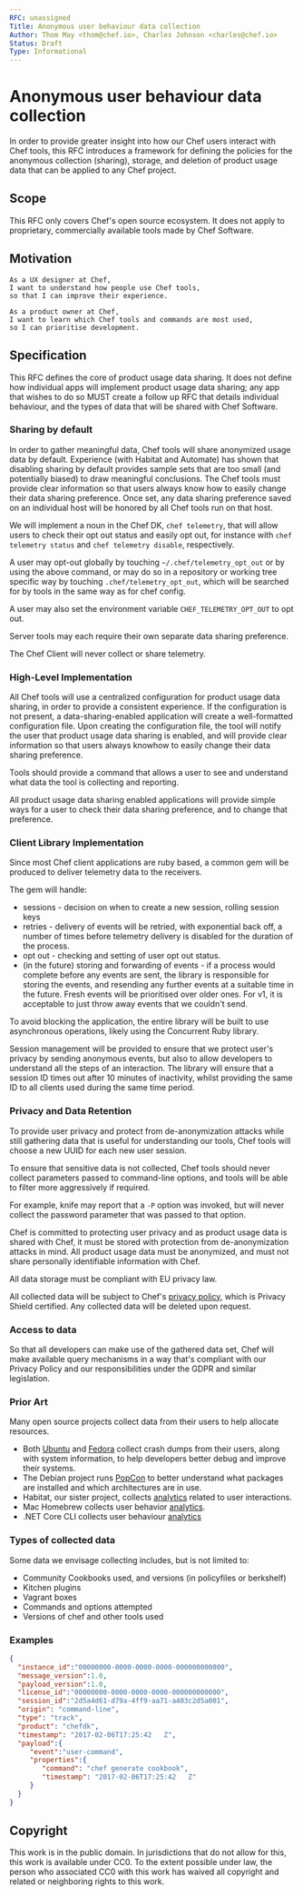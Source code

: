 ```yaml
---
RFC: unassigned
Title: Anonymous user behaviour data collection
Author: Thom May <thom@chef.io>, Charles Johnson <charles@chef.io>
Status: Draft
Type: Informational
---
```


# Anonymous user behaviour data collection

In order to provide greater insight into how our Chef users interact with Chef
tools, this RFC introduces a framework for defining the policies for the
anonymous collection (sharing), storage, and deletion of product usage data
that can be applied to any Chef project.

## Scope

This RFC only covers Chef's open source ecosystem. It does not apply to proprietary,
commercially available tools made by Chef Software.

## Motivation

    As a UX designer at Chef,
    I want to understand how people use Chef tools,
    so that I can improve their experience.

    As a product owner at Chef,
    I want to learn which Chef tools and commands are most used,
    so I can prioritise development.

## Specification

This RFC defines the core of product usage data sharing. It does not define how
individual apps will implement product usage data sharing; any app that
wishes to do so MUST create a follow up RFC that details individual behaviour,
and the types of data that will be shared with Chef Software.

### Sharing by default

In order to gather meaningful data, Chef tools will share anonymized usage data
by default. Experience (with Habitat and Automate) has shown that disabling
sharing by default provides sample sets that are too small (and potentially
biased) to draw meaningful conclusions.  The Chef tools must provide clear
information so that users always know how to easily change their data sharing
preference. Once set, any data sharing preference saved on an individual host
will be honored by all Chef tools run on that host.

We will implement a noun in the Chef DK, `chef telemetry`, that will
allow users to check their opt out status and easily opt out, for
instance with `chef telemetry status` and `chef telemetry disable`,
respectively.

A user may opt-out globally by touching `~/.chef/telemetry_opt_out` or
by using the above command, or may do so in a repository or working tree
specific way by touching `.chef/telemetry_opt_out`, which will be
searched for by tools in the same way as for chef config.

A user may also set the environment variable `CHEF_TELEMETRY_OPT_OUT` to
opt out.

Server tools may each require their own separate data sharing preference.

The Chef Client will never collect or share telemetry.

### High-Level Implementation

All Chef tools will use a centralized configuration for product usage data
sharing, in order to provide a consistent experience. If the configuration is
not present, a data-sharing-enabled application will create a well-formatted
configuration file. Upon creating the configuration file, the tool will notify
the user that product usage data sharing is enabled, and will provide clear
information so that users always knowhow to easily change their data sharing
preference.

Tools should provide a command that allows a user to see and understand
what data the tool is collecting and reporting.

All product usage data sharing enabled applications will provide simple ways
for a user to check their data sharing preference, and to change that
preference.

### Client Library Implementation

Since most Chef client applications are ruby based, a common gem will be
produced to deliver telemetry data to the receivers.

The gem will handle:
  * sessions - decision on when to create a new session, rolling session
  keys
  * retries - delivery of events will be retried, with exponential back
  off, a number of times before telemetry delivery is disabled for the
  duration of the process.
  * opt out - checking and setting of user opt out status.
  * (in the future) storing and forwarding of events - if a process would complete before any events
  are sent, the library is responsible for storing the events, and
  resending any further events at a suitable time in the future. Fresh
  events will be prioritised over older ones. For v1, it is acceptable
  to just throw away events that we couldn't send.

To avoid blocking the application, the entire library will be built to
use asynchronous operations, likely using the Concurrent Ruby library.

Session management will be provided to ensure that we protect user's
privacy by sending anonymous events, but also to allow developers to
understand all the steps of an interaction. The library will ensure that
a session ID times out after 10 minutes of inactivity, whilst providing
the same ID to all clients used during the same time period.

### Privacy and Data Retention

To provide user privacy and protect from de-anonymization attacks while still
gathering data that is useful for understanding our tools, Chef tools
will choose a new UUID for each new user session.

To ensure that sensitive data is not collected, Chef tools should never
collect parameters passed to command-line options, and tools will be able to
filter more aggressively if required.

For example, knife may report that a `-P` option was invoked, but will never
collect the password parameter that was passed to that option.

Chef is committed to protecting user privacy and as product usage data is
shared with Chef, it must be stored with protection from de-anonymization
attacks in mind. All product usage data must be anonymized, and must not
share personally identifiable information with Chef.

All data storage must be compliant with EU privacy law.

All collected data will be subject to Chef's [privacy policy](https://www.chef.io/privacy-policy/),
which is Privacy Shield certified. Any collected data will be deleted upon
request.

### Access to data

So that all developers can make use of the gathered data set, Chef will make
available query mechanisms in a way that's compliant with our Privacy
Policy and our responsibilities under the GDPR and similar legislation.

### Prior Art

Many open source projects collect data from their users to help allocate
resources. 
* Both [Ubuntu](https://wiki.ubuntu.com/Apport) and
[Fedora](https://retrace.fedoraproject.org/) collect crash dumps from their
users, along with system information, to help developers better debug and
improve their systems. 
* The Debian project runs [PopCon](https://popcon.debian.org/) to better
understand what packages are installed and which architectures are in
use.
* Habitat, our sister project, collects [analytics](https://www.habitat.sh/docs/about-analytics/)
related to user interactions.
* Mac Homebrew collects user behavior [analytics](https://github.com/Homebrew/brew/blob/master/docs/Analytics.md).
* .NET Core CLI collects user behaviour [analytics](https://blogs.msdn.microsoft.com/dotnet/2017/07/21/what-weve-learned-from-net-core-sdk-telemetry/)

### Types of collected data

Some data we envisage collecting includes, but is not limited to:

 - Community Cookbooks used, and versions (in policyfiles or berkshelf)
 - Kitchen plugins
 - Vagrant boxes
 - Commands and options attempted
 - Versions of chef and other tools used

### Examples

```json
{
  "instance_id":"00000000-0000-0000-0000-000000000000",
  "message_version":1.0,
  "payload_version":1.0,
  "license_id":"00000000-0000-0000-0000-000000000000",
  "session_id":"2d5a4d61-d79a-4ff9-aa71-a403c2d5a001",
  "origin": "command-line",
  "type": "track",
  "product": "chefdk",
  "timestamp": "2017-02-06T17:25:42   Z",
  "payload":{  
     "event":"user-command",
     "properties":{  
        "command": "chef generate cookbook",
        "timestamp": "2017-02-06T17:25:42   Z"
     }
  } 
}
```

## Copyright

This work is in the public domain. In jurisdictions that do not allow for this,
this work is available under CC0. To the extent possible under law, the person
who associated CC0 with this work has waived all copyright and related or
neighboring rights to this work.
